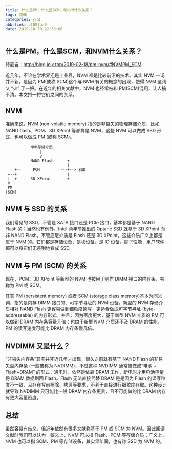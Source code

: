 ```yaml
---
title: 什么是PM，什么是SCM，和NVM什么关系？
tags: 存储
categories: 存储
abbrlink: af097aa9
date: 2019-10-30 22:38:06
---
```


## 什么是PM，什么是SCM，和NVM什么关系？

转载自：http://blog.jcix.top/2019-02-18/pm-nvm/#NVMPM_SCM

近几年，不论在学术界还是工业界，NVM 都是比较前沿的技术。其实 NVM 一词并不新，是因为 PM(或称 SCM)这个与 NVM 有关的概念的出现，使得 NVM 这词又 “火” 了一把。在近年的相关文献中，NVM 也经常被和 PM(SCM)混用，让人搞不清。本文捋一捋它们之间的关系。

<!-- more -->

NVM
---

准确来说，NVM (non-volatile memory) 指的是非易失的物理存储介质，比如 NAND flash、PCM、3D XPoint 等都算是 NVM，这些 NVM 可以做成 SSD 形式，也可以做成 PM (或称 SCM)。

               NVM存储介质
                   |
                   V
               NAND Flash   ---+
                               |
        +--     PCM         ---+--> SSD
     +--+                      |
     |  +--    3D XPoint    ---+
     V
     PM 
    (SCM)

NVM 与 SSD 的关系
-------------

我们常见的 SSD，不管是 SATA 接口还是 PCIe 接口，基本都是基于 NAND Flash 的；当然也有例外，Intel 两年前推出的 Optane SSD 就基于 3D XPoint 而非 NAND Flash。不管底层介质是 Flash 还是 3D XPoint，这些介质广义上都是属于 NVM 的。它们都是存储设备，是块设备，是 IO 设备，除了性能，用户软件都可以将它们无差别地看成 SSD。

NVM 与 PM (SCM) 的关系
------------------

现在，PCM、3D XPoint 等新型的 NVM 也被用于制作 DIMM 接口的内存条，被称为 PM 或 SCM。

其实 PM (persistent memory) 或者 SCM (storage class memory)基本为同义词，指的是内存 DIMM 接口的、可字节寻址的 NVM 设备。新型的 NVM 存储介质相对 NAND Flash 更容易做到细粒度读写，更适合做成可字节寻址 (byte-addressable) 的内存形式。并且，因为密度更大，基于新型 NVM 介质的 PM 可以做到 DRAM 内存条容量几倍；也由于新型 NVM 介质还不及 DRAM 的性能，PM 的读写速度可能比 DRAM 内存条慢几倍。

NVDIMM 又是什么？
------------

“非易失内存条”其实并非近几年才出现，很久之前就有基于 NAND Flash 的非易失型内存条 (一般被称为 NVDIMM)，不过这种 NVDIMM 通常被做成“电池 + Flash+DRAM” 的形式：通电时，依然是依靠 DRAM 工作，断电时才用电池电量将 DRAM 数据刷回 Flash。Flash 无法直接代替 DRAM 是是因为 Flash 的读写粒度不一致，且存在写前擦除、拷贝等要求，不利于直接进行细粒度存取。这种设计就导致 NVDIMM 只可能比一般 DRAM 内存条更贵，且不可能做的比 DRAM 内存有更大容量密度。

总结
--

虽然容易有歧义，但近年依然有很多文献称基于 PM 或 SCM 为 NVM。因此阅读文献时我们可以认为：狭义上，NVM 可以指 Flash、PCM 等存储介质；广义上，NVM 也可以指 SCM、PM 等存储设备，其实早年间，也有称 SSD 为 NVM 的。